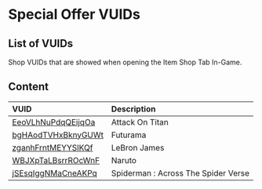 # Special Offer VUIDs

## List of VUIDs

Shop VUIDs that are showed when opening the Item Shop Tab In-Game.

## Content

| VUID                                                 | Description                         |
| :--------------------------------------------------- | :---------------------------------- |
| [EeoVLhNuPdqQEijqOa](blurls/EeoVLhNuPdqQEijqOa.json) | Attack On Titan                     |
| [bgHAodTVHxBknyGUWt](blurls/bgHAodTVHxBknyGUWt.json) | Futurama                            |
| [zganhFrntMEYYSlKQf](blurls/zganhFrntMEYYSlKQf.json) | LeBron James                        |
| [WBJXpTaLBsrrROcWnF](blurls/WBJXpTaLBsrrROcWnF.json) | Naruto                              |
| [jSEsqIggNMaCneAKPq](blurls/jSEsqIggNMaCneAKPq.json) | Spiderman : Across The Spider Verse |